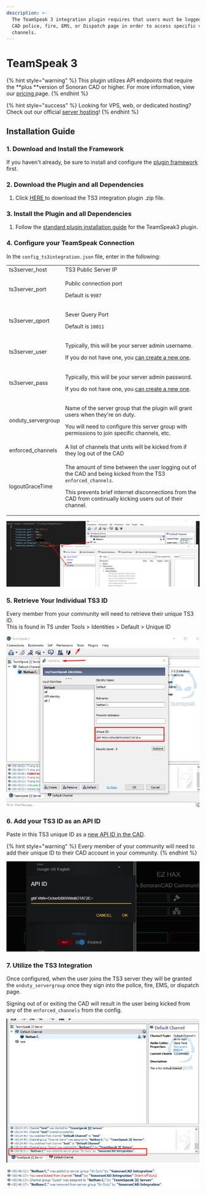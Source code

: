 ```yaml
---
description: >-
  The TeamSpeak 3 integration plugin requires that users must be logged into the
  CAD police, fire, EMS, or Dispatch page in order to access specific voice
  channels.
---
```


# TeamSpeak 3

{% hint style="warning" %}
This plugin utilizes API endpoints that require the **plus **version of Sonoran CAD or higher. For more information, view our [pricing ](../../../pricing/faq/)page.
{% endhint %}

{% hint style="success" %}
Looking for VPS, web, or dedicated hosting? Check out our official [server hosting](../../../other-products/server-hosting.md)!
{% endhint %}

## Installation Guide

### 1. Download and Install the Framework

If you haven't already, be sure to install and configure the [plugin framework](../framework-installation.md) first.

### 2. Download the Plugin and all Dependencies

1. Click [HERE ](https://github.com/Sonoran-Software/sonoran_ts3integration/releases/tag/latest)to download the TS3 integration plugin .zip file.

### 3. Install the Plugin and all Dependencies

1. Follow the [standard plugin installation guide](../plugin-installation/) for the TeamSpeak3 plugin.

### 4. Configure your TeamSpeak Connection

In the `config_ts3integration.json` file, enter in the following:

|                    |                                                                                                                                                                                                                                                     |
| ------------------ | --------------------------------------------------------------------------------------------------------------------------------------------------------------------------------------------------------------------------------------------------- |
| ts3server_host     | TS3 Public Server IP                                                                                                                                                                                                                                |
| ts3server_port     | <p>Public connection port</p><p>Default is <code>9987</code></p>                                                                                                                                                                                    |
| ts3server_qport    | <p>Sever Query Port</p><p>Default is <code>10011</code></p>                                                                                                                                                                                         |
| ts3server_user     | <p>Typically, this will be your server admin username.</p><p>If you do not have one, you <a href="https://www.teamspeak3.com/support/teamspeak-3-add-server-query-user.php">can create a new one</a>.</p>                                           |
| ts3server_pass     | <p>Typically, this will be your server admin password.</p><p>If you do not have one, you <a href="https://www.teamspeak3.com/support/teamspeak-3-add-server-query-user.php">can create a new one</a>.</p>                                           |
| onduty_servergroup | <p>Name of the server group that the plugin will grant users when they're on duty.</p><p>You will need to configure this server group with permissions to join specific channels, etc.</p>                                                          |
| enforced_channels  | A list of channels that units will be kicked from if they log out of the CAD                                                                                                                                                                        |
| logoutGraceTime    | <p>The amount of time between the user logging out of the CAD and being kicked from the TS3 <code>enforced_channels</code>.</p><p>This prevents brief internet disconnections from the CAD from continually kicking users out of their channel.</p> |

![TS3 - Integration Config](<../../../.gitbook/assets/image (162).png>)

### 5. Retrieve Your Individual TS3 ID

Every member from your community will need to retrieve their unique TS3 ID.\
This is found in TS under Tools > Identities > Default > Unique ID

![TS3 - Retrieve your unique ID](<../../../.gitbook/assets/image (159).png>)

### 6. Add your TS3 ID as an API ID

Paste in this TS3 unique ID as a [new API ID in the CAD](../../../sonoran-cad/api-integration/getting-started/setting-your-api-id.md).

{% hint style="warning" %}
Every member of your community will need to add their unique ID to their CAD account in your community.
{% endhint %}

![API ID - Paste New ID](<../../../.gitbook/assets/image (163).png>)

### 7. Utilize the TS3 Integration

Once configured, when the user joins the TS3 server they will be granted the `onduty_servergroup` once they sign into the police, fire, EMS, or dispatch page.

Signing out of or exiting the CAD will result in the user being kicked from any of the `enforced_channels` from the config.

![TS3 - Server Group Granted](<../../../.gitbook/assets/image (158).png>)

![TS3 - Channel Kicked](<../../../.gitbook/assets/image (164) (1).png>)
